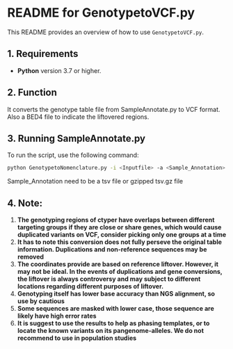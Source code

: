 # README for GenotypetoVCF.py

This README provides an overview of how to use `GenotypetoVCF.py`.

## 1. Requirements
- **Python** version 3.7 or higher.

## 2. Function
It converts the genotype table file from SampleAnnotate.py to VCF format. Also a BED4 file to indicate the liftovered regions. 

## 3. Running SampleAnnotate.py

To run the script, use the following command:

```bash
python GenotypetoNomenclature.py -i <Inputfile> -a <Sample_Annotation> -o <Outputfile>
```
Sample_Annotation need to be a tsv file or gzipped tsv.gz file

## 4. Note:
1. **The genotyping regions of ctyper have overlaps between different targeting groups if they are close or share genes, which would cause duplicated variants on VCF, consider picking only one groups at a time**
2. **It has to note this conversion does not fully perseve the original table information. Duplications and non-reference sequences may be removed**
3. **The coordinates provide are based on reference liftover. However, it may not be ideal. In the events of duplications and gene conversions, the liftover is always controversy and may subject to different locations regarding different purposes of liftover.**
4. **Genotyping itself has lower base accuracy than NGS alignment, so use by cautious**
5. **Some sequences are masked with lower case, those sequence are likely have high error rates**
6. **It is suggest to use the results to help as phasing templates, or to locate the known variants on its pangenome-alleles. We do not recommend to use in population studies**
     
